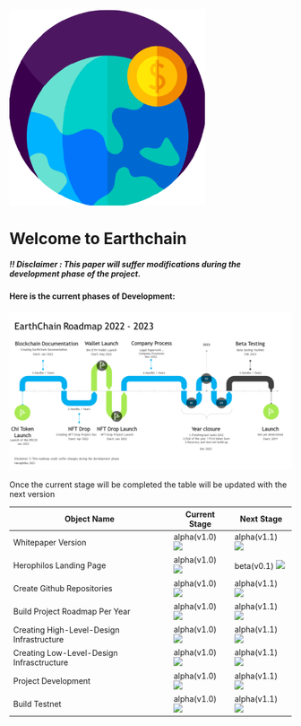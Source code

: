 <a href ="herophilos.site">
<img src="/Images/transparent_logo.png" width="350" alt="Earthchain Logo">
</a>

<h1>Welcome to Earthchain</h1>

##### !! Disclaimer : This paper will suffer modifications during the development phase of the project.

#### Here is the current phases of Development:

![EarthChain Roadmap](https://github.com/kazyon/EarthChain/blob/documentation_branch/Images/E.C_Roadmap.PNG)

Once the current stage will be completed the table will be updated with the next version 

| Object Name | Current Stage | Next Stage |
| --------------- | --------------- | --------------- |
| Whitepaper Version | alpha(v1.0) ![](https://us-central1-progress-markdown.cloudfunctions.net/progress/100) | alpha(v1.1) ![](https://us-central1-progress-markdown.cloudfunctions.net/progress/0) |
| Herophilos Landing Page | alpha(v1.0) ![](https://us-central1-progress-markdown.cloudfunctions.net/progress/100) | beta(v0.1) ![](https://us-central1-progress-markdown.cloudfunctions.net/progress/0) |
| Create Github Repositories | alpha(v1.0) ![](https://us-central1-progress-markdown.cloudfunctions.net/progress/100) | alpha(v1.1) ![](https://us-central1-progress-markdown.cloudfunctions.net/progress/0) |
| Build Project Roadmap Per Year | alpha(v1.0) ![](https://us-central1-progress-markdown.cloudfunctions.net/progress/100) | alpha(v1.1) ![](https://us-central1-progress-markdown.cloudfunctions.net/progress/0) |
| Creating High-Level-Design Infrastructure | alpha(v1.0) ![](https://us-central1-progress-markdown.cloudfunctions.net/progress/0) | alpha(v1.1) ![](https://us-central1-progress-markdown.cloudfunctions.net/progress/0) |
| Creating Low-Level-Design Infrasctructure| alpha(v1.0) ![](https://us-central1-progress-markdown.cloudfunctions.net/progress/0) | alpha(v1.1) ![](https://us-central1-progress-markdown.cloudfunctions.net/progress/0) |
| Project Development | alpha(v1.0) ![](https://us-central1-progress-markdown.cloudfunctions.net/progress/0) | alpha(v1.1) ![](https://us-central1-progress-markdown.cloudfunctions.net/progress/0) |
| Build Testnet  | alpha(v1.0) ![](https://us-central1-progress-markdown.cloudfunctions.net/progress/0) | alpha(v1.1) ![](https://us-central1-progress-markdown.cloudfunctions.net/progress/0) |

<!-- # Earthchain

Earthchain is the first industrial with lightweight, and -->

  